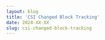 ```yaml
---
layout: blog
title: 'CSI Changed Block Tracking'
date: 2024-XX-XX
slug: csi-changed-block-tracking
---
```

